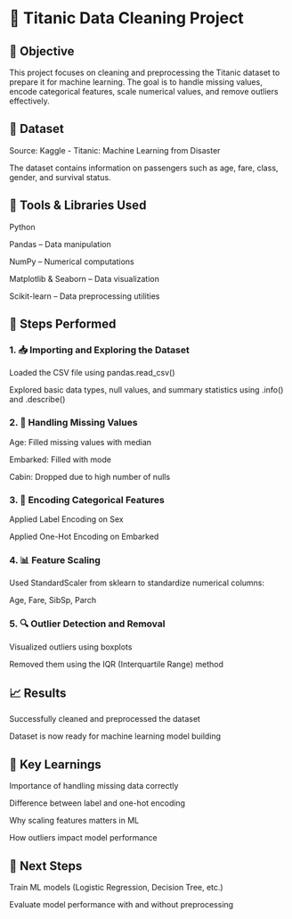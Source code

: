 # 🚢 Titanic Data Cleaning Project
## 📌 Objective
This project focuses on cleaning and preprocessing the Titanic dataset to prepare it for machine learning. The goal is to handle missing values, encode categorical features, scale numerical values, and remove outliers effectively.

## 📁 Dataset
Source: Kaggle - Titanic: Machine Learning from Disaster

The dataset contains information on passengers such as age, fare, class, gender, and survival status.

## 🧰 Tools & Libraries Used
Python

Pandas – Data manipulation

NumPy – Numerical computations

Matplotlib & Seaborn – Data visualization

Scikit-learn – Data preprocessing utilities

## 🧪 Steps Performed
### 1. 📥 Importing and Exploring the Dataset
Loaded the CSV file using pandas.read_csv()

Explored basic data types, null values, and summary statistics using .info() and .describe()

### 2. 🚫 Handling Missing Values
Age: Filled missing values with median

Embarked: Filled with mode

Cabin: Dropped due to high number of nulls

### 3. 🧠 Encoding Categorical Features
Applied Label Encoding on Sex

Applied One-Hot Encoding on Embarked

### 4. 📊 Feature Scaling
Used StandardScaler from sklearn to standardize numerical columns:

Age, Fare, SibSp, Parch

### 5. 🔍 Outlier Detection and Removal
Visualized outliers using boxplots

Removed them using the IQR (Interquartile Range) method

## 📈 Results
Successfully cleaned and preprocessed the dataset

Dataset is now ready for machine learning model building

## 🧠 Key Learnings
Importance of handling missing data correctly

Difference between label and one-hot encoding

Why scaling features matters in ML

How outliers impact model performance

## 🚀 Next Steps
Train ML models (Logistic Regression, Decision Tree, etc.)

Evaluate model performance with and without preprocessing








